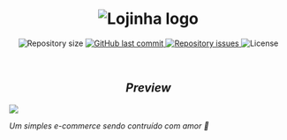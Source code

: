 <h1 align="center"><img alt="Lojinha logo" src="https://i.imgur.com/NBW46vP.png"></h1>

<p align="center">
  	<img alt="Repository size" src="https://img.shields.io/github/repo-size/emanuelcorrea/lojinha?labelColor=444444&color=56cfc5">
  	<a href="https://github.com/emanuelcorrea/lojinha/commits/master">
    	<img alt="GitHub last commit" src="https://img.shields.io/github/last-commit/emanuelcorrea/lojinha?labelColor=444444&color=56cfc5">
  	</a>
  	<a href="https://github.com/emanuelcorrea/lojinha/issues">
    	<img alt="Repository issues" src="https://img.shields.io/github/issues/emanuelcorrea/lojinha?labelColor=444444&color=56cfc5">
  	</a>
  	<img alt="License" src="https://img.shields.io/badge/license-MIT-brightgreen?labelColor=444444&color=56cfc5">
</p>
<br>

 *<h2 align="center">Preview</h2>*

<a href="http://lojinha.emanuelcorrea.com.br">
  <img src="https://i.imgur.com/VYPCsw3.png">
</a>

*Um simples e-commerce sendo contruído com amor 💙*
<!--
## Requisitos

- Ter o [Node](https://nodejs.org/en/) instalado na máquina.

## 💻 Com GUI Web

1. Clone ou faça download do repositório;
```
git clone https://github.com/david123ramos/CatDown.git CatDown && cd CatDown/
```

2. Entre na pasta *"backend"* e faça a instalação dos módulos;
```
cd backend/ && npm install
```

3. Abra o arquivo index.html na pasta *"frontend/"* em seu navegador de preferência;

4. Insira o link do vídeo do **Youtube** e seja feliz ;) 😊

## 💻 Modo CLI

1. Clone ou faça download do repositório;
```
git clone https://github.com/david123ramos/CatDown.git CatDown && cd CatDown/
```

2. Entre na pasta *"cli"* e faça a instalação dos módulos;
```
cd cli/ && npm install
```

### Exemplos
 - Ajuda: ``node index.js --help``
 - Salvando em arquivo **.mp4**:  ``node index.js --url "https://www.youtube.com/watch?v=qrMwxe2ya5E" -o video.mp4``
 - Salvando com **stdout**: ``node index.js --url "https://www.youtube.com/watch?v=qrMwxe2ya5E" > video.mp4``
 
### License
----

**MIT**
-->
